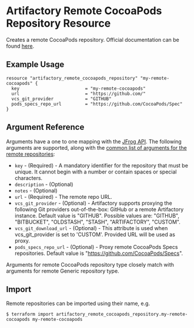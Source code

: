 # Artifactory Remote CocoaPods Repository Resource

Creates a remote CocoaPods repository.
Official documentation can be found [here](https://www.jfrog.com/confluence/display/JFROG/CocoaPods+Repositories).


## Example Usage

```hcl
resource "artifactory_remote_cocoapods_repository" "my-remote-cocoapods" {
  key                         = "my-remote-cocoapods"
  url                         = "https://github.com/"
  vcs_git_provider            = "GITHUB"
  pods_specs_repo_url         = "https://github.com/CocoaPods/Spec"
}
```

## Argument Reference

Arguments have a one to one mapping with the [JFrog API](https://www.jfrog.com/confluence/display/RTF/Repository+Configuration+JSON).
The following arguments are supported, along with the [common list of arguments for the remote repositories](remote.md):

* `key` - (Required) - A mandatory identifier for the repository that must be unique. It cannot begin with a number or
  contain spaces or special characters.
* `description` - (Optional)
* `notes` - (Optional)
* `url` - (Required) - The remote repo URL.
* `vcs_git_provider` - (Optional) - Artifactory supports proxying the following Git providers out-of-the-box: GitHub or a remote Artifactory instance. Default value is "GITHUB". 
   Possible values are: "GITHUB", "BITBUCKET", "OLDSTASH", "STASH", "ARTIFACTORY", "CUSTOM".
* `vcs_git_download_url` - (Optional) - This attribute is used when vcs_git_provider is set to 'CUSTOM'. Provided URL will be used as proxy.
* `pods_specs_repo_url` - (Optional) - Proxy remote CocoaPods Specs repositories. Default value is "https://github.com/CocoaPods/Specs".

Arguments for remote CocoaPods repository type closely match with arguments for remote Generic repository type.

## Import

Remote repositories can be imported using their name, e.g.
```
$ terraform import artifactory_remote_cocoapods_repository.my-remote-cocoapods my-remote-cocoapods
```